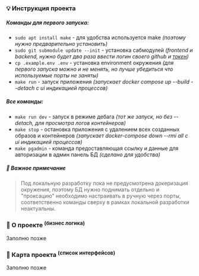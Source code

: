 ### :bulb: Инструкция проекта ###

##### _Команды для первого запуска:_ #####
* `sudo apt install make` - для удобства используется make _(поэтому нужно предварительно установить)_
* `sudo git submodule update --init` - установка сабмодулей _(frontend и backend, нужно будет два раза ввести логин своего github и [токен](https://docs.github.com/ru/github-ae@latest/authentication/keeping-your-account-and-data-secure/managing-your-personal-access-tokens))_
* `cp .example.env .env` - установка environment окружения _(для первого запуска можно и не менять, но лучше убедиться что используемые порты не заняты)_
* `make run` - запуск приложения _(запускает docker compose up --build --detach c ui индикацией процессов)_

##### _Все команды:_ #####
* `make run dev` - запуск в режиме дебага _(тот же запуск, но без --detach, для просмотра логов контейнеров)_
* `make stop` - остановка приложения с удалением всех созданных образов и контейнеров _(запускает docker-compose down --rmi all c ui индикацией процессов)_
* `make pgadmin` - команда предоставляющая ссылку и данные для авторизации в админ панель БД _(сделано для удобства)_

##### :space_invader: Важное примечание
> Под локальную разработку пока не предусмотрена докеризация окружения, поэтому БД нужно поднимать отдельно и "проксацию" необходимо настраивать в ручную через порты, соответственно команды сверху в рамках локальной разработки неактуальны.


### :paperclip: О проекте <sup>(бизнес логика)</sup> ###
Заполню позже

### :open_file_folder: Карта проекта <sup>(список интерфейсов)</sup> ###
Заполню позже